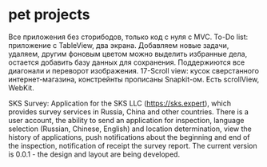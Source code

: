 # pet projects
 Все приложения без сторибодов, только код с нуля c MVC.
To-Do list: приложение с TableView, два экрана. Добавляем новые задачи, удаляем, другим фоновым цветом можно выделить избранные дела, остается добавить базу данных для сохранения. Поддержиются все диагонали и переворот изображения.
17-Scroll view: кусок сверстанного интернет-магазина, констрейнты прописаны Snapkit-ом. Есть scrollView, WebKit.

SKS Survey: Application for the SKS LLC (https://sks.expert), which provides survey services in Russia, China and other countries. There is a user account, the ability to send an application for inspection, language selection (Russian, Chinese, English) and location determination, view the history of applications, push notifications about the beginning and end of the inspection, notification of receipt the survey report. The current version is 0.0.1 - the design and layout are being developed.
